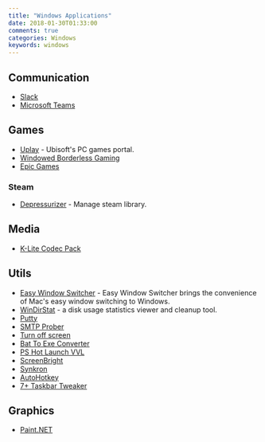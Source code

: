 ```yaml
---
title: "Windows Applications"
date: 2018-01-30T01:33:00
comments: true
categories: Windows
keywords: windows
---
```


## Communication
* [Slack](https://slack.com/)
* [Microsoft Teams](https://www.microsoft.com/en-ca/microsoft-365/microsoft-teams/group-chat-software)

## Games
* [Uplay](https://uplay.ubi.com/) - Ubisoft's PC games portal.
* [Windowed Borderless Gaming](http://westechsolutions.net/sites/WindowedBorderlessGaming/)
* [Epic Games](https://www.epicgames.com/store/)

### Steam 
* [Depressurizer](https://github.com/mvegter/Depressurizer) - Manage steam library.

## Media
* [K-Lite Codec Pack](http://codecguide.com/)

## Utils
* [Easy Window Switcher](https://neosmart.net/EasySwitch/) - Easy Window Switcher brings the convenience of Mac's easy window switching to Windows.
* [WinDirStat](https://windirstat.net/) - a disk usage statistics viewer and cleanup tool.
* [Putty](https://www.chiark.greenend.org.uk/~sgtatham/putty/)
* [SMTP Prober](http://www.alexnolan.net/software/SMTPProber.htm)
* [Turn off screen](https://gallery.technet.microsoft.com/scriptcenter/Turn-off-screen-4d173e0a)
* [Bat To Exe Converter](https://bat-to-exe-converter.en.uptodown.com/windows)
* [PS Hot Launch VVL](http://www.pssoftlab.com/pshl_info.phtml)
* [ScreenBright](https://screenbright.en.lo4d.com/)
* [Synkron](http://synkron.sourceforge.net/)
* [AutoHotkey](https://www.autohotkey.com/)
* [7+ Taskbar Tweaker](https://rammichael.com/7-taskbar-tweaker)

## Graphics 
* [Paint.NET](https://www.getpaint.net)